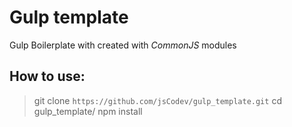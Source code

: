 # Gulp template

Gulp Boilerplate with created with *CommonJS* modules

## How to use:

> git clone `https://github.com/jsCodev/gulp_template.git`
> cd gulp_template/
> npm install
